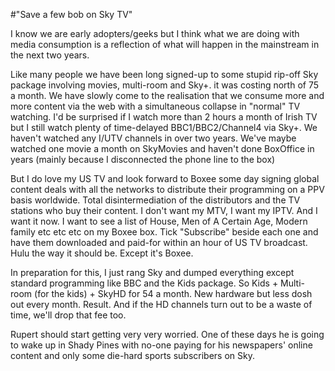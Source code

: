 #"Save a few bob on Sky TV"


 I know we are early adopters/geeks but I think what we are doing with media consumption is a reflection of what will happen in the mainstream in the next two years. <p />Like many people we have been long signed-up to some stupid rip-off Sky package involving movies, multi-room and Sky+. it was costing north of 75 a month. We have slowly come to the realisation that we consume more and more content via the web with a simultaneous collapse in &quot;normal&quot; TV watching. I&#39;d be surprised if I watch more than 2 hours a month of Irish TV but I still watch plenty of time-delayed BBC1/BBC2/Channel4 via Sky+. We haven&#39;t watched any I/UTV channels in over two years. We&#39;ve maybe watched one movie a month on SkyMovies and haven&#39;t done BoxOffice in years (mainly because I disconnected the phone line to the box)<p /> But I do love my US TV and look forward to Boxee some day signing global content deals with all the networks to distribute their programming on a PPV basis worldwide. Total disintermediation of the distributors and the TV stations who buy their content. I don&#39;t want my MTV, I want my IPTV. And I want it now. I want to see a list of House, Men of A Certain Age, Modern family etc etc etc on my Boxee box. Tick &quot;Subscribe&quot; beside each one and have them downloaded and paid-for within an hour of US TV broadcast. Hulu the way it should be. Except it&#39;s Boxee.<p /> In preparation for this, I just rang Sky and dumped everything except standard programming like BBC and the Kids package. So Kids + Multi-room (for the kids) + SkyHD for 54 a month. New hardware but less dosh out every month. Result. And if the HD channels turn out to be a waste of time, we&#39;ll drop that fee too.<p /> Rupert should start getting very very worried. One of these days he is going to wake up in Shady Pines with no-one paying for his newspapers&#39; online content and only some die-hard sports subscribers on Sky.
 
